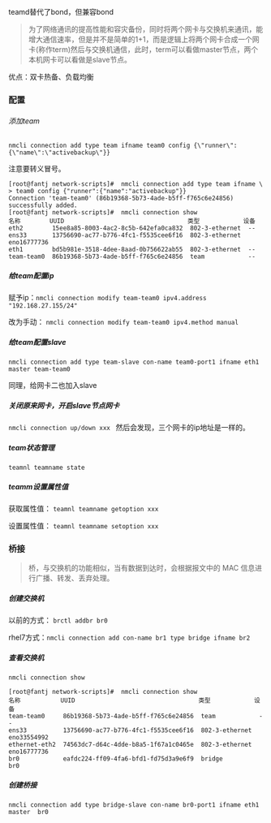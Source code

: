 teamd替代了bond，但兼容bond
>为了网络通讯的提高性能和容灾备份，同时将两个网卡与交换机来通讯，能增大通信速率，但是并不是简单的1+1，而是逻辑上将两个网卡合成一个网卡(称作term)然后与交换机通信，此时，term可以看做master节点，两个本机网卡可以看做是slave节点。

优点：双卡热备、负载均衡

###   配置

######   添加team

`nmcli connection add type team ifname team0 config {\"runner\":{\"name\":\"activebackup\"}}`

注意要转义冒号。
```
[root@fantj network-scripts]#  nmcli connection add type team ifname \
> team0 config {"runner":{"name":"activebackup"}}
Connection 'team-team0' (86b19368-5b73-4ade-b5ff-f765c6e24856) successfully added.
[root@fantj network-scripts]#  nmcli connection show 
名称        UUID                                  类型            设备        
eth2        15ee8a85-8003-4ac2-8c5b-642efa0ca832  802-3-ethernet  --          
ens33       13756690-ac77-b776-4fc1-f5535cee6f16  802-3-ethernet  eno16777736 
eth1        bd5b981e-3518-4dee-8aad-0b756622ab55  802-3-ethernet  --          
team-team0  86b19368-5b73-4ade-b5ff-f765c6e24856  team            --          
```

#####    给team配置ip
赋予ip：`nmcli connection modify team-team0 ipv4.address "192.168.27.155/24"`

改为手动：
`nmcli connection modify team-team0 ipv4.method manual`

#####    给team配置slave
`nmcli connection add type team-slave con-name team0-port1 ifname eth1 master team-team0`

同理，给网卡二也加入slave


#####    关闭原来网卡，开启slave节点网卡
`nmcli connection up/down xxx `
然后会发现，三个网卡的ip地址是一样的。


#####    team状态管理

`teamnl teamname state`


#####    teamm设置属性值
获取属性值：
`teamnl teamname getoption xxx`


设置属性值：
`teamnl teamname setoption xxx`



###   桥接

>桥，与交换机的功能相似，当有数据到达时，会根据报文中的 MAC 信息进行广播、转发、丢弃处理。 


#####    创建交换机
以前的方式：
`brctl addbr br0
`

rhel7方式：` nmcli connection add con-name br1 type bridge ifname br2
`
#####    查看交换机

`nmcli connection show `
```
[root@fantj network-scripts]#  nmcli connection show 
名称           UUID                                  类型            设备        
team-team0     86b19368-5b73-4ade-b5ff-f765c6e24856  team            --          
ens33          13756690-ac77-b776-4fc1-f5535cee6f16  802-3-ethernet  eno33554992 
ethernet-eth2  74563dc7-d64c-4dde-b8a5-1f67a1c0465e  802-3-ethernet  eno16777736 
br0            eafdc224-ff09-4fa6-bfd1-fd75d3a9e6f9  bridge          br0
```

#####    创建桥接

`nmcli connection add type bridge-slave con-name br0-port1 ifname eth1  master  br0`